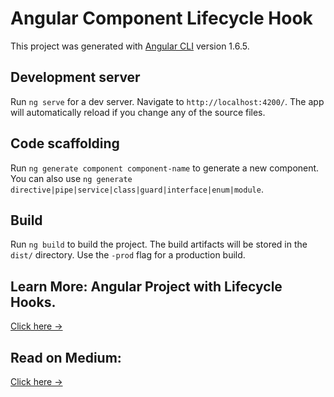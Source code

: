 # Angular Component Lifecycle Hook

This project was generated with [Angular CLI](https://github.com/angular/angular-cli) version 1.6.5.

## Development server

Run `ng serve` for a dev server. Navigate to `http://localhost:4200/`. The app will automatically reload if you change any of the source files.

## Code scaffolding

Run `ng generate component component-name` to generate a new component. You can also use `ng generate directive|pipe|service|class|guard|interface|enum|module`.

## Build

Run `ng build` to build the project. The build artifacts will be stored in the `dist/` directory. Use the `-prod` flag for a production build.

## Learn More: Angular Project with Lifecycle Hooks.
[Click here → ](https://www.codewithchintan.com/angular-project-with-lifecycle-hooks/)

## Read on Medium:
[Click here → ](https://medium.com/@AnkitMaheshwariIn/angular-project-with-lifecycle-hooks-understand-ngoninit-in-depth-b9919ad09e6)
